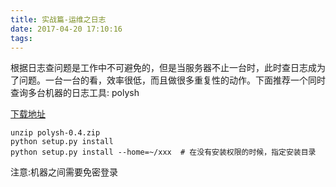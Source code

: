 ```yaml
---
title: 实战篇-运维之日志
date: 2017-04-20 17:10:16
tags:
---
```


根据日志查问题是工作中不可避免的，但是当服务器不止一台时，此时查日志成为了问题。一台一台的看，效率很低，而且做很多重复性的动作。下面推荐一个同时查询多台机器的日志工具: polysh

[下载地址](https://pypi.python.org/pypi/polysh)

```
unzip polysh-0.4.zip
python setup.py install
python setup.py install --home=~/xxx  # 在没有安装权限的时候，指定安装目录
```

注意:机器之间需要免密登录